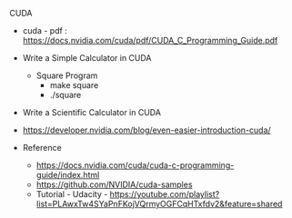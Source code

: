 CUDA

- cuda - pdf : https://docs.nvidia.com/cuda/pdf/CUDA_C_Programming_Guide.pdf

- Write a Simple Calculator in CUDA

  - Square Program  
    - make square
    - ./square

- Write a Scientific Calculator in CUDA

- https://developer.nvidia.com/blog/even-easier-introduction-cuda/




- Reference
  - https://docs.nvidia.com/cuda/cuda-c-programming-guide/index.html
  - https://github.com/NVIDIA/cuda-samples
  - Tutorial - Udacity -  https://youtube.com/playlist?list=PLAwxTw4SYaPnFKojVQrmyOGFCqHTxfdv2&feature=shared
